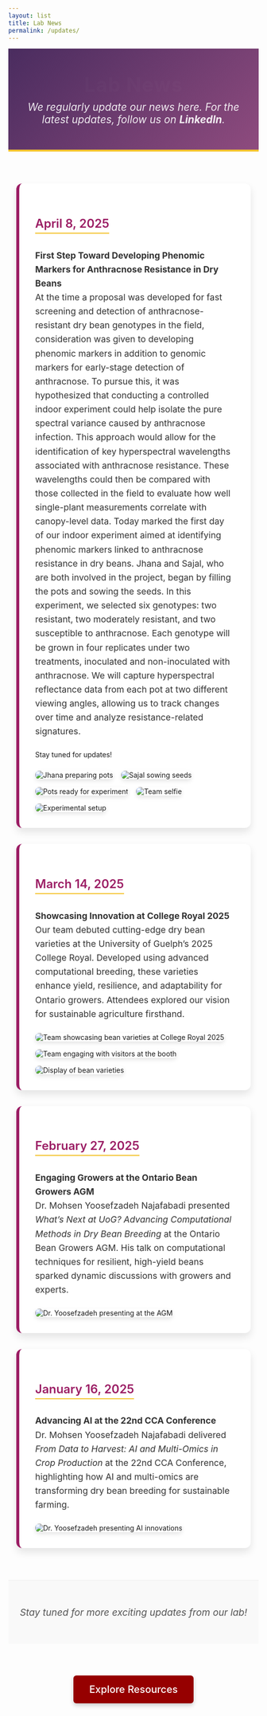 ```yaml
---
layout: list
title: Lab News
permalink: /updates/
---
```


<header class="page-header">
  <h1 class="page-title">Lab News</h1>
  <p class="page-subtitle">We regularly update our news here. For the latest updates, follow us on <a href="https://www.linkedin.com/in/mohsen-yoosefzadeh-n-82365bb2/" target="_blank" rel="noopener noreferrer"><strong>LinkedIn</strong></a>.</p>
</header>

<main class="news-grid" role="main">
  <article class="news-item">
    <h2 class="news-date">April 8, 2025</h2>
    <p><strong>First Step Toward Developing Phenomic Markers for Anthracnose Resistance in Dry Beans</strong><br>
      At the time a proposal was developed for fast screening and detection of anthracnose-resistant dry bean genotypes in the field, consideration was given to developing phenomic markers in addition to genomic markers for early-stage detection of anthracnose.
To pursue this, it was hypothesized that conducting a controlled indoor experiment could help isolate the pure spectral variance caused by anthracnose infection. This approach would allow for the identification of key hyperspectral wavelengths associated with anthracnose resistance. These wavelengths could then be compared with those collected in the field to evaluate how well single-plant measurements correlate with canopy-level data.
Today marked the first day of our indoor experiment aimed at identifying phenomic markers linked to anthracnose resistance in dry beans. Jhana and Sajal, who are both involved in the project, began by filling the pots and sowing the seeds. In this experiment, we selected six genotypes: two resistant, two moderately resistant, and two susceptible to anthracnose. Each genotype will be grown in four replicates under two treatments, inoculated and non-inoculated with anthracnose. We will capture hyperspectral reflectance data from each pot at two different viewing angles, allowing us to track changes over time and analyze resistance-related signatures.</p>
      Stay tuned for updates!</p>
    <figure>
      <img src="/assets/img/news/ant1.jpg" alt="Jhana preparing pots" loading="lazy">
      <img src="/assets/img/news/ant2.jpg" alt="Sajal sowing seeds" loading="lazy">
      <img src="/assets/img/news/ant3.jpg" alt="Pots ready for experiment" loading="lazy">
      <img src="/assets/img/news/ant4.jpg" alt="Team selfie" loading="lazy">
      <img src="/assets/img/news/ant5.jpg" alt="Experimental setup" loading="lazy">
    </figure>
  </article>

  <article class="news-item">
    <h2 class="news-date">March 14, 2025</h2>
    <p><strong>Showcasing Innovation at College Royal 2025</strong><br>
      Our team debuted cutting-edge dry bean varieties at the University of Guelph’s 2025 College Royal. Developed using advanced computational breeding, these varieties enhance yield, resilience, and adaptability for Ontario growers. Attendees explored our vision for sustainable agriculture firsthand.</p>
    <figure>
      <img src="/assets/img/news/CollegeR1.jpg" alt="Team showcasing bean varieties at College Royal 2025" loading="lazy">
      <img src="/assets/img/news/CollegeR2.jpg" alt="Team engaging with visitors at the booth" loading="lazy">
      <img src="/assets/img/news/CollegeR3.jpg" alt="Display of bean varieties" loading="lazy">
    </figure>
  </article>

  <article class="news-item">
    <h2 class="news-date">February 27, 2025</h2>
    <p><strong>Engaging Growers at the Ontario Bean Growers AGM</strong><br>
      Dr. Mohsen Yoosefzadeh Najafabadi presented <em>What’s Next at UoG? Advancing Computational Methods in Dry Bean Breeding</em> at the Ontario Bean Growers AGM. His talk on computational techniques for resilient, high-yield beans sparked dynamic discussions with growers and experts.</p>
    <figure>
      <img src="/assets/img/news/ontario-bean-growers-2025.jpg" alt="Dr. Yoosefzadeh presenting at the AGM" loading="lazy">
    </figure>
  </article>

  <article class="news-item">
    <h2 class="news-date">January 16, 2025</h2>
    <p><strong>Advancing AI at the 22nd CCA Conference</strong><br>
      Dr. Mohsen Yoosefzadeh Najafabadi delivered <em>From Data to Harvest: AI and Multi-Omics in Crop Production</em> at the 22nd CCA Conference, highlighting how AI and multi-omics are transforming dry bean breeding for sustainable farming.</p>
    <figure>
      <img src="/assets/img/news/cca-conference-2025.jpg" alt="Dr. Yoosefzadeh presenting AI innovations" loading="lazy">
    </figure>
  </article>
</main>

<footer class="footer-text">
  <p>Stay tuned for more exciting updates from our lab!</p>
</footer>

<section class="resource-link" aria-label="Additional Resources">
  <a href="/Resource/" class="btn">Explore Resources</a>
</section>

<style>
  /* Header Styling */
  .page-header {
    text-align: center;
    padding: 3rem 1rem;
    background: linear-gradient(135deg, #4a2c5f 0%, #8e4b7e 100%);
    color: #fff;
    border-bottom: 4px solid #f4c430;
    max-width: 1200px;
    margin: 0 auto;
    box-sizing: border-box;
  }
  .page-title {
    font-size: 2.5rem;
    font-weight: 700;
    margin: 0 0 0.5rem;
    letter-spacing: 1px;
    animation: fadeIn 1s ease-in;
  }
  .page-subtitle {
    font-size: 1.3rem;
    font-style: italic;
    opacity: 0.9;
    margin: 0;
    max-width: 800px;
    margin-left: auto;
    margin-right: auto;
  }
  .page-subtitle a {
    color: #fff;
    text-decoration: none;
    transition: color 0.3s;
  }
  .page-subtitle a:hover {
    color: #f4c430;
  }

  /* News Grid */
  .news-grid {
    display: grid;
    grid-template-columns: repeat(auto-fit, minmax(320px, 1fr));
    gap: 2rem;
    max-width: 1200px;
    margin: 4rem auto;
    padding: 0 1rem;
  }
  .news-item {
    background: #fff;
    border-radius: 12px;
    padding: 2rem;
    box-shadow: 0 8px 16px rgba(0, 0, 0, 0.1);
    border-left: 6px solid #9b1d64;
    transition: transform 0.3s ease, box-shadow 0.3s ease;
  }
  .news-item:hover {
    transform: translateY(-5px);
    box-shadow: 0 12px 24px rgba(0, 0, 0, 0.15);
  }
  .news-date {
    color: #9b1d64;
    font-size: 1.5rem;
    font-weight: 600;
    margin-bottom: 0.75rem;
    border-bottom: 2px solid #f4c430;
    padding-bottom: 0.25rem;
    display: inline-block;
  }
  .news-item p {
    font-size: 1.1rem;
    line-height: 1.6;
    color: #333;
    margin-bottom: 1.5rem;
  }
  .news-item figure {
    margin: 0;
    display: flex;
    flex-wrap: wrap;
    gap: 1rem;
  }
  .news-item img {
    max-width: 100%;
    height: auto;
    border-radius: 8px;
    box-shadow: 0 4px 8px rgba(0, 0, 0, 0.1);
    transition: transform 0.3s;
  }
  .news-item img:hover {
    transform: scale(1.03);
  }

  /* Footer */
  .footer-text {
    text-align: center;
    padding: 2rem 0;
    background: #f9f9f9;
    border-top: 1px solid #eee;
  }
  .footer-text p {
    font-size: 1.2rem;
    font-style: italic;
    color: #555;
  }

  /* Resource Link */
  .resource-link {
    text-align: center;
    margin: 4rem 0;
  }
  .btn {
    display: inline-block;
    padding: 1rem 2rem;
    background: #960000;
    color: #fff;
    text-decoration: none;
    border-radius: 6px;
    box-shadow: 0 4px 8px rgba(0, 0, 0, 0.2);
    font-size: 1.25rem;
    font-weight: 500;
    transition: background-color 0.3s, transform 0.3s;
  }
  .btn:hover {
    background: #b30000;
    transform: translateY(-2px);
  }

  /* Animation */
  @keyframes fadeIn {
    from { opacity: 0; }
    to { opacity: 1; }
  }

  /* Responsive Design */
  @media (max-width: 768px) {
    .page-title {
      font-size: 2rem;
    }
    .page-subtitle {
      font-size: 1.1rem;
    }
    .news-date {
      font-size: 1.3rem;
    }
    .news-item p {
      font-size: 1rem;
    }
    .news-grid {
      grid-template-columns: 1fr;
    }
  }
  @media (max-width: 480px) {
    .page-header {
      padding: 2rem 0.5rem;
    }
    .page-title {
      font-size: 1.8rem;
    }
    .btn {
      padding: 0.75rem 1.5rem;
      font-size: 1rem;
    }
  }
</style>
